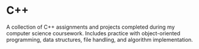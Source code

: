 # C++
A collection of C++ assignments and projects completed during my computer science coursework. Includes practice with object-oriented programming, data structures, file handling, and algorithm implementation.
